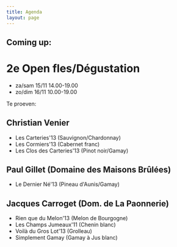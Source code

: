 ```yaml
---
title: Agenda 
layout: page
---
```




Coming up:
----------

2e Open fles/Dégustation
========================
* za/sam 15/11 14.00-19.00
* zo/dim 16/11 10.00-19.00

Te proeven:

Christian Venier
----------------
* Les Carteries'13 (Sauvignon/Chardonnay) 
* Les Cormiers'13 (Cabernet franc)
* Les Clos des Carteries'13 (Pinot noir/Gamay) 

Paul Gillet (Domaine des Maisons Brûlées)
-----------------------------------------
* Le Dernier Né'13 (Pineau d'Aunis/Gamay)

Jacques Carroget (Dom. de La Paonnerie)
---------------------------------------
* Rien que du Melon'13 (Melon de Bourgogne)
* Les Champs Jumeaux'11 (Chenin blanc)
* Voilà du Gros Lot'13 (Grolleau)
* Simplement Gamay (Gamay à Jus blanc)









